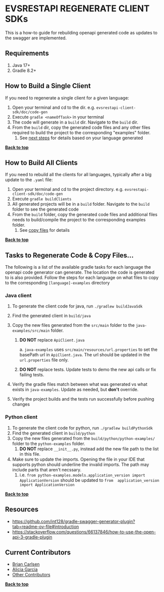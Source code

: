 <a name="top" />

EVSRESTAPI REGENERATE CLIENT SDKs
==================================
This is a how-to guide for rebuilding openapi generated code as updates to the swagger are implemented.

## Requirements

1. Java 17+
2. Gradle 8.2+

## How to Build a Single Client

If you need to regenerate a single client for a given language:

1. Open your terminal and cd to the dir. e.g. `evsrestapi-client-sdk/doc/code-gen`
2. Execute `gradle <nameOfTask>` in your terminal
3. The code will generate in a `build` dir. Navigate to the `build` dir.
4. From the `build` dir, copy the generated code files and any other files required to build the project to the
   corresponding "examples" folder.
    1. See [next steps](#tasks-to-regenerate-code--next-steps) for details based on your language generated

**[Back to top](#evsrestapi-generate-client-code)**

## How to Build All Clients

If you need to rebuild all the clients for all languages, typically after a big update to the `.yaml` file:

1. Open your terminal and cd to the project directory. e.g. `evsrestapi-client-sdk/doc/code-gen`
2. Execute `gradle buildClients`
3. All generated projects will be in a `build` folder. Navigate to the `build` folder to see the generated code
4. From the `build` folder, copy the generated code files and additional files needs to build/compile the project to the
   corresponding examples folder.
    1. See [copy files](#tasks-to-regenerate-code--next-steps) for details

**[Back to top](#evsrestapi-generate-client-code)**

## Tasks to Regenerate Code & Copy Files...

The following is a list of the available gradle tasks for each language the openapi code generator can generate. The
location the code is generated to is also provided. Follow the steps for each language on what files to copy to the 
corresponding `[language]-examples` directory

### Java client

1. To generate the client code for java, run `./gradlew buildJavaSdk`
2. Find the generated client in `build/java`
3. Copy the new files generated from the `src/main` folder to the `java-examples/src/main` folder.
   1. **DO NOT** replace `ApiClient.java`  

         a. `java-examples` uses `src/main/resources/url.properties` to set the basePath url in `ApiClient.java`. 
      The url should be updated in the `url.properties` file only.

     2. **DO NOT** replace tests. Update tests to demo the new api calls or fix failing tests.
       
4. Verify the gradle files match between what was generated vs what exists in `java-examples`. Update as needed, but 
   **don't** override.
5. Verify the project builds and the tests run successfully before pushing changes

### Python client 
1. To generate the client code for python, run `./gradlew buildPythonSdk`
2. Find the generated client in `build/python`
3. Copy the new files generated from the `build/python/python-examples/` folder to the `python-examples` folder. 
   1. **DO NOT** replace `__init__.py`, instead add the new file path to the list in this file.
4. Make sure to update the imports. Opening the file in your IDE that supports python should underline the invalid 
   imports. The path may include parts that aren't necssary. 
   1. i.e. `from python-examples.models.application_version import ApplicationVersion` should be updated to `from 
      application_version import ApplicationVersion`

**[Back to top](#evsrestapi-generate-client-code)**

## Resources

* https://github.com/int128/gradle-swagger-generator-plugin?tab=readme-ov-file#introduction
* https://stackoverflow.com/questions/66137846/how-to-use-the-open-api-3-gradle-plugin

## Current Contributors

- [Brian Carlsen](https://github.com/bcarlsenca)
- [Alicia Garcia](https://github.com/gaaliciA1990)
- [Other Contributors](https://github.com/NCIEVS/evsrestapi-client-SDK/graphs/contributors)

**[Back to top](#evsrestapi-generate-client-code)**